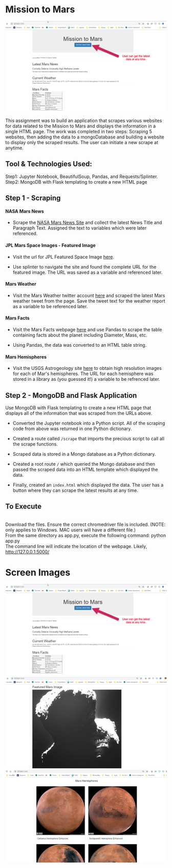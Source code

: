 # Mission to Mars

![mission_to_mars](Images/results1.png)

This assignment was to build an application that scrapes various websites for data related to the Mission to Mars and displays the information in a single HTML page. The work was completed in two steps:   Scraping 5 websites, then adding the data to a mongoDatabase and building a website to display only the scraped results.    The user can initiate a new scrape at anytime.


## Tool & Technologies Used: 

Step1: Jupyter Notebook, BeautifulSoup, Pandas, and Requests/Splinter.
Step2: MongoDB with Flask templating to create a new HTML page
 

## Step 1 - Scraping

#### NASA Mars News

* Scrape the [NASA Mars News Site](https://mars.nasa.gov/news/) and collect the latest News Title and Paragraph Text. Assigned the text to variables which were later referenced.


#### JPL Mars Space Images - Featured Image

* Visit the url for JPL Featured Space Image [here](https://www.jpl.nasa.gov/spaceimages/?search=&category=Mars).

* Use splinter to navigate the site and found the complete URL for the featured image.  The URL was saved as a variable and referenced later.

#### Mars Weather

* Visit the Mars Weather twitter account [here](https://twitter.com/marswxreport?lang=en) and scraped the latest Mars weather tweet from the page. Save the tweet text for the weather report as a variable to be referenced later.

#### Mars Facts

* Visit the Mars Facts webpage [here](https://space-facts.com/mars/) and use Pandas to scrape the table containing facts about the planet including Diameter, Mass, etc.

* Using Pandas, the data was converted to an HTML table string.

#### Mars Hemispheres

* Visit the USGS Astrogeology site [here](https://astrogeology.usgs.gov/search/results?q=hemisphere+enhanced&k1=target&v1=Mars) to obtain high resolution images for each of Mar's hemispheres.   The URL for each hemisphere was stored in a library as (you guessed it!) a variable to be refrenced later.

## Step 2 - MongoDB and Flask Application

Use MongoDB with Flask templating to create a new HTML page that displays all of the information that was scraped from the URLs above.

* Converted the Jupyter notebook into a Python script.  All of the scraping code from above was returned in one Python dictionary.

* Created a route called `/scrape` that imports the precious script to call all the scrape functions. 

* Scraped data is stored in a Mongo database as a Python dictionary.

* Created a root route `/` which queried the Mongo database and then passed the scraped data into an HTML template which displayed the data.

* Finally, created an `index.html` which displayed the data.   The user has a button where they can scrape the latest results at any time.

## To Execute
<br>Download the files.   Ensure the correct chromedriver file is included.   (NOTE:  only applies to Windows.  MAC users will have a different file.)
<br>From the same directory as app.py, execute the following command:     python app.py
<br>The command line will indicate the location of the webpage.  Likely, http://127.0.0.1:5000/

# Screen Images

![mission_to_mars](Images/results1.png)
<br>
![mission_to_mars](Images/results2.png)
<br>
![mission_to_mars](Images/results3.png)
